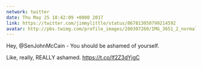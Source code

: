 ```yaml
---
network: twitter
date: Thu May 25 18:42:09 +0000 2017
link: https://twitter.com/jimmylittle/status/867813050799214592
avatar: http://pbs.twimg.com/profile_images/280307260/IMG_3651_2_normal.jpg
---
```


Hey, @SenJohnMcCain - You should be ashamed of yourself. 

Like, really, REALLY ashamed. https://t.co/lf2Z3dYjgC
